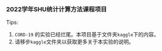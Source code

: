### 2022学年SHU统计计算方法课程项目

Tips:
1. `CORD-19` 的实验已经烂尾。本项目基于文件夹`kaggle`下的内容。
2. 请移步`kaggle`文件夹以获取更多关于本实验的说明。